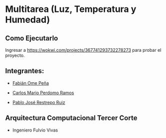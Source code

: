# Multitarea (Luz, Temperatura y Humedad)

## Como Ejecutarlo

Ingresar a https://wokwi.com/projects/367741293732278273 para probar el proyecto.

## Integrantes:

- [Fabián Ome Peña](https://github.com/Fabian-Ome)

- [Carlos Mario Perdomo Ramos](https://github.com/cmperdomo17)

- [Pablo José Restrepo Ruiz](https://github.com/Pablo736)

## Arquitectura Computacional Tercer Corte 
 
- Ingeniero Fulvio Vivas
